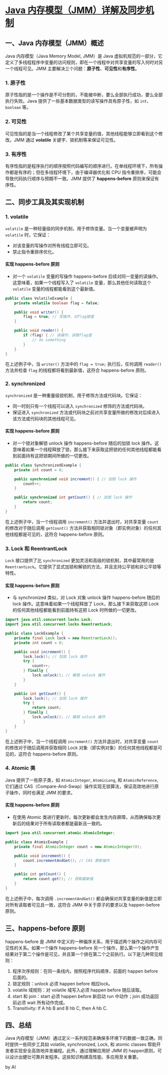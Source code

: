 # [Java 内存模型（JMM）详解及同步机制](https://github.com/humyna/gitblog/issues/39)

## 一、Java 内存模型（JMM）概述

Java 内存模型（Java Memory Model, JMM）是 Java 虚拟机规范的一部分，它定义了多线程程序中变量的访问规则，即在一个线程中对共享变量的写入何时对另一个线程可见。JMM 主要解决三个问题：**原子性**、**可见性**和**有序性**。

### 1. 原子性
原子性指的是一个操作是不可分割的，不能被中断，要么全部执行成功，要么全部执行失败。Java 提供了一些基本数据类型的读写操作具有原子性，如 `int`、`boolean` 等。

### 2. 可见性
可见性指的是当一个线程修改了某个共享变量的值，其他线程能够立即看到这个修改。JMM 通过 **volatile** 关键字、锁机制等来保证可见性。

### 3. 有序性
有序性指的是程序执行的顺序按照代码编写的顺序进行。在单线程环境下，所有操作都是有序的；但在多线程环境下，由于编译器优化和 CPU 指令重排序，可能会导致代码执行顺序与预期不一致。JMM 提供了 **happens-before** 原则来保证有序性。

## 二、同步工具及其实现机制

### 1. volatile
`volatile` 是一种轻量级的同步机制，用于修饰变量。当一个变量被声明为 `volatile` 时，它保证：
- 对该变量的写操作对所有线程立即可见。
- 禁止指令重排序优化。

#### 实现 happens-before 原则
- 对一个 `volatile` 变量的写操作 happens-before 后续对同一变量的读操作。这意味着，如果一个线程写入了 `volatile` 变量，那么其他任何读取这个 `volatile` 变量的线程都能看到这个最新值。

```java
public class VolatileExample {
    private volatile boolean flag = false;

    public void writer() {
        flag = true; // 写操作，对flag赋值
    }

    public void reader() {
        if (flag) { // 读操作，读取flag值
            // do something
        }
    }
}
```

在上述例子中，当 `writer()` 方法中的 `flag = true;` 执行后，任何调用 `reader()` 方法并检查 `flag` 的线程都将看到最新值，这符合 happens-before 原则。

### 2. synchronized
`synchronized` 是一种重量级锁机制，用于修饰方法或代码块。它保证：
- 同一时刻只有一个线程可以进入 `synchronized` 修饰的方法或代码块。
- 保证进入 `synchronized` 方法或代码块之前对共享变量所做的修改对后续进入该方法或代码块的其他线程可见。

#### 实现 happens-before 原则
- 对一个锁对象解锁 unlock 操作 happens-before 随后的加锁 lock 操作。这意味着如果一个线程释放了锁，那么接下来获取这把锁的任何其他线程都能看到前面持有这把锁期间所做的一切更改。

```java
public class SynchronizedExample {
    private int count = 0;

    public synchronized void increment() { // 加锁 lock 操作
        count++;
    }

    public synchronized int getCount() { // 加锁 lock 操作
        return count;
    }
}
```

在上述例子中，当一个线程调用 `increment()` 方法并退出时，对共享变量 `count` 的修改对于随后调用 `getCount()` 方法并获取相同锁对象（即实例对象）的任何其他线程都是可见的，这符合 happens-before 原则。

### 3. Lock 和 ReentrantLock
`Lock` 接口提供了比 `synchronized` 更加灵活和高级的锁机制，其中最常用的是 `ReentrantLock`。它提供了显式加锁和解锁的方法，并且支持公平锁和非公平锁等特性。

#### 实现 happens-before 原则
- 与 synchronized 类似，对 Lock 对象 unlock 操作 happens-before 随后的 lock 操作。这意味着如果一个线程释放了 Lock，那么接下来获取这把 Lock 的任何其他线程都能看到前面持有这把 Lock 时所做的一切更改。

```java
import java.util.concurrent.locks.Lock;
import java.util.concurrent.locks.ReentrantLock;

public class LockExample {
    private final Lock lock = new ReentrantLock();
    private int count = 0;

    public void increment() {
        lock.lock(); // 加锁 lock 操作 
        try {
            count++;
        } finally {
            lock.unlock(); // 解锁 unlock 操作 
        }
    }

    public int getCount() {
        lock.lock(); // 加锁 lock 操作 
        try {
            return count;
        } finally {
            lock.unlock(); // 解锁 unlock 操作 
        }
    }
}
```

在上述例子中，当一个线程调用 `increment()` 方法并退出时，对共享变量 `count` 的修改对于随后调用并获取相同 Lock 对象（即实例对象）的任何其他线程都是可见的，这符合 happens-before 原则。

### 4. Atomic 类
Java 提供了一些原子类，如 `AtomicInteger`, `AtomicLong`, 和 `AtomicReference`, 它们通过 CAS（Compare-And-Swap）操作实现无锁算法，保证高效地进行原子操作，同时也满足 JMM 的要求。

#### 实现 happens-before 原则

- 在使用 Atomic 类进行更新时，每次更新都会发生内存屏障，从而确保每次更新后的结果对于所有读取者都是最新且一致的。
  
```java
import java.util.concurrent.atomic.AtomicInteger;

public class AtomicExample {
    private final AtomicInteger count = new AtomicInteger(0);

    public void increment() {
        count.incrementAndGet(); // CAS 更新操作 
    }

    public int getCount() {
        return count.get(); // 获取最新值 
    }
}
```

在上述例子中，每次调用 `.incrementAndGet()` 都会确保对共享变量的新值是立即对所有读取者可见且一致，这符合 JMM 中关于原子的要求以及 happen-before 原则。


## 三、happens-before 原则

happens-before 是 JMM 中定义的一种偏序关系，用于描述两个操作之间内存可见性的关系。如果一个操作 happens-before 另一个操作，那么第一个操作产生结果对于第二个操作是可见，并且第一个排在第二个之前执行。以下是几种常见规则：

1. 程序次序规则：在同一条线内，按照程序代码顺序，前面的 happen before 后面的。
2. 锁定规则：unlock 必须 happen before 相应lock。
3. volatile 域规则：对 volatile 域写入必须 happen before 随后读取。
4. start 和 join：start 必须 happen before 新启动 run 中动作；join 成功返回前必须 wait 所有动作完成。
5. Transitivity: If A hb B and B hb C, then A hb C.

## 四、总结

Java 内存模型（JMM）通过定义一系列规范来确保多环境下的数据一致正确，同时提供一些同步工具如 volatile, synchronized, Lock, 和 atomic classes 帮助开发者实现安全高效地并发编程。此外，通过理解应用好 JMM 的 happen原则，可以设计出健壮可靠并发程序。这些知识构建高性能、多应用至关重要。

by AI